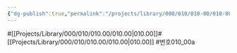 ```yaml
---
{"dg-publish":true,"permalink":"/projects/library/000/010/010-00/010-00-a/","noteIcon":"0","created":"2024-01-31T10:10:26.859+09:00","updated":"2024-02-05T10:53:07.664+09:00"}
---
```


#[[Projects/Library/000/010/010.00/010.00\|010.00]]#[[Projects/Library/000/010/010.00/010.00\|010.00]]
#번호010_00a


